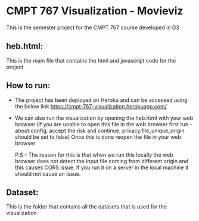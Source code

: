 # CMPT 767 Visualization - Movieviz

This is the semester project for the CMPT 767 course developed in D3

## heb.html:
This is the main file that contains the html and javascript code for the project

## How to run:
- The project has been deployed on Heroku and can be accessed using the below link
    https://cmpt-767-visualization.herokuapp.com/

- We can also run the visualization by opening the heb.html with your web browser
  (if you are unable to open this file in the web browser first run - 
  about:config, 
  accept the risk and continue,
  privacy.file_unique_origin should be set to false)
  Once this is done reopen the file in your web browser
  
  P.S - The reason for this is that when we run this locally the web browser does not detect the input file coming from different origin and this causes CORS issue. If you run it on a server in the local machine it should not cause an issue.

## Dataset:
  This is the folder that contains all the datasets that is used for the visualization